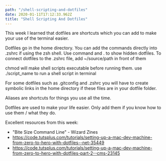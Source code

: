 ```yaml
---
path: "/shell-scripting-and-dotfiles"
date: 2020-01-11T17:12:33.962Z
title: "Shell Scripting And Dotfiles"
---
```


This week I learned that dotfiles are shortcuts which you can add to make your use of the terminal easier.

Dotfiles go in the home directory. You can add the commands directly into .zshrc if using the zsh shell. Use command and . to show hidden dotfiles. To connect dotfiles to the .zshrc file, add ~/source/path in front of them

chmod will make shell scripts executable before running them. use ./script_name to run a shell script in terminal

For some dotfiles such as .gitconfig and .zshrc you will have to create symbolic links in the home directory if these files are in your dotfile folder.

Aliases are shortcuts for things you use all the time.

Dotfiles are used to make your life easier. Only add them if you know how to use them / what they do.

Excellent resources from this week:

* "Bite Size Command Line" - Wizard Zines
* https://code.tutsplus.com/tutorials/setting-up-a-mac-dev-machine-from-zero-to-hero-with-dotfiles--net-35449
* https://code.tutsplus.com/tutorials/setting-up-a-mac-dev-machine-from-zero-to-hero-with-dotfiles-part-2--cms-23145